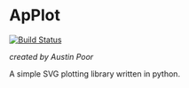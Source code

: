 # ApPlot

[![Build Status](https://travis-ci.org/a-poor/applot.svg?branch=master)](https://travis-ci.org/a-poor/applot)

_created by Austin Poor_

A simple SVG plotting library written in python.


